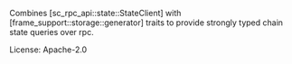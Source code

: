 Combines [sc_rpc_api::state::StateClient] with [frame_support::storage::generator] traits
to provide strongly typed chain state queries over rpc.

License: Apache-2.0